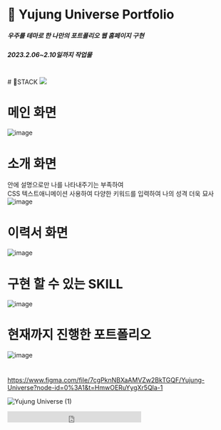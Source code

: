 # 🙏 Yujung Universe Portfolio
<h5>우주를 테마로 한 나만의 포트폴리오 웹 홈페이지 구현</h5>
<h5>2023.2.06~2.10일까지 작업물</h5><br>
# 🌠STACK
<img src="https://img.shields.io/badge/HTML-E34F26?style=flat-square&logo=HTML5&logoColor=white"/>

# 메인 화면
![image](https://user-images.githubusercontent.com/120998460/218963018-f4098f23-a17f-4266-9bc0-7462fc781759.png)

# 소개 화면
안에 설명으로만 나를 나타내주기는 부족하여 <br>CSS 텍스트애니메이션 사용하여 다양한 키워드를 입력하여 나의 성격 더욱 묘사
![image](https://user-images.githubusercontent.com/120998460/218963125-750d70d1-6a7f-4d33-a62d-0f94c58290d4.png)

# 이력서 화면
![image](https://user-images.githubusercontent.com/120998460/218963446-9077770c-9de6-47e5-a3ec-f2683d72d1e5.png)

# 구현 할 수 있는 SKILL
![image](https://user-images.githubusercontent.com/120998460/218963532-1c2df34c-c3e9-45b9-a888-04b9aad2ffe5.png)

# 현재까지 진행한 포트폴리오
![image](https://user-images.githubusercontent.com/120998460/218963601-f7f3d193-754a-41cc-af36-4dd2c4113a67.png)

# 
https://www.figma.com/file/7cgPknNBXaAMVZw2BkTGQF/Yujung-Universe?node-id=0%3A1&t=HmwOERuYygXr5Qla-1


![Yujung Universe (1)](https://user-images.githubusercontent.com/120998460/219307563-6f4f554d-1188-4d73-bf36-ec1bdee0934b.png)


 <embed src="http://www.youtube.com/v/https://youtu.be/3YqPKLZF_WU?version=2&amp;hl=ko_KR&autoplay=1&loop=1&amp;rel=0" type="application/x-shockwave-flash" width="300" height="25" allowscriptaccess="always" allowfullscreen="true"></embed>
